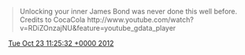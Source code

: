 > Unlocking your inner James Bond was never done this well before\. Credits to CocaCola http://www\.youtube\.com/watch?v\=RDiZOnzajNU&feature\=youtube\_gdata\_player

<img src="../../media/tweet.ico" width="12" /> [Tue Oct 23 11:25:32 +0000 2012](https://twitter.com/DromerDenker/status/260703499359236096)